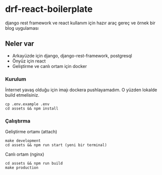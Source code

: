 # drf-react-boilerplate
django rest framework ve react kullanım için hazır araç gereç ve örnek bir blog uygulaması

## Neler var
* Arkayüzde için django, django-rest-framework, postgresql
* Önyüz için react
* Geliştirme ve canlı ortam için docker

### Kurulum
İnternet yavaş olduğu için imajı dockera pushlayamadım. O yüzden lokalde build etmelisiniz.

```
cp .env.example .env
cd assets && npm install
```

### Çalıştırma
Geliştirme ortamı (attach)
```
make development
cd assets && npm run start (yeni bir terminal)
```

Canlı ortam (nginx)
```
cd assets && npm run build
make production 
```